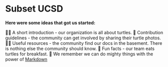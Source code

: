 # Subset UCSD

**Here were some ideas that got us started:**

🙋‍♀️ A short introduction - our organization is all about turtles.
🌈 Contribution guidelines - the community can get involved by sharing their turtle photos.
👩‍💻 Useful resources - the community find our docs in the basement. There is nothing else the community should know.
🍿 Fun facts - our team eats turtles for breakfast.
🧙 We remember we can do mighty things with the power of [Markdown](https://docs.github.com/github/writing-on-github/getting-started-with-writing-and-formatting-on-github/basic-writing-and-formatting-syntax)

